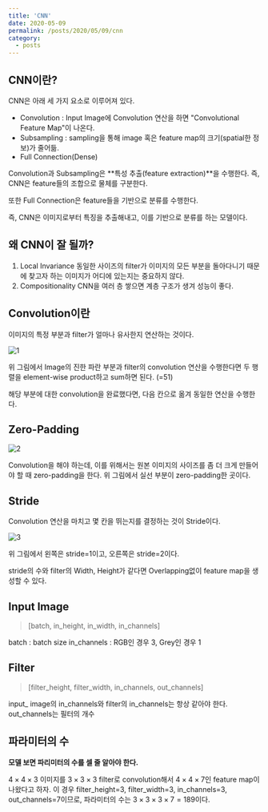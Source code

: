 ```yaml
---
title: 'CNN'
date: 2020-05-09
permalink: /posts/2020/05/09/cnn
category:
  - posts
---
```


## CNN이란?
CNN은 아래 세 가지 요소로 이루어져 있다.  

- Convolution : Input Image에 Convolution 연산을 하면 "Convolutional Feature Map"이 나온다.
- Subsampling : sampling을 통해 image 혹은 feature map의 크기(spatial한 정보)가 줄어듦.
- Full Connection(Dense)

Convolution과 Subsampling은 **특성 추출(feature extraction)**을 수행한다. 즉, CNN은 feature들의 조합으로 물체를 구분한다.

또한 Full Connection은 feature들을 기반으로 분류를 수행한다.

즉, CNN은 이미지로부터 특징을 추출해내고, 이를 기반으로 분류를 하는 모델이다.

## 왜 CNN이 잘 될까?
1. Local Invariance
동일한 사이즈의 filter가 이미지의 모든 부분을 돌아다니기 때문에 찾고자 하는 이미지가 어디에 있는지는 중요하지 않다.
2. Compositionality
CNN을 여러 층 쌓으면 계층 구조가 생겨 성능이 좋다.

## Convolution이란
이미지의 특정 부분과 filter가 얼마나 유사한지 연산하는 것이다.

![1](https://user-images.githubusercontent.com/26649034/81528300-572af800-9397-11ea-9833-d7abea9d8664.png)

위 그림에서 Image의 진한 파란 부분과 filter의 convolution 연산을 수행한다면 두 행렬을 element-wise product하고 sum하면 된다. (=51)

해당 부분에 대한 convolution을 완료했다면, 다음 칸으로 옮겨 동일한 연산을 수행한다.

## Zero-Padding

![2](https://user-images.githubusercontent.com/26649034/81528296-54c89e00-9397-11ea-9864-7c430aa6c784.gif)

Convolution을 해야 하는데, 이를 위해서는 원본 이미지의 사이즈를 좀 더 크게 만들어야 할 때 zero-padding을 한다. 위 그림에서 실선 부분이 zero-padding한 곳이다.

## Stride
Convolution 연산을 마치고 몇 칸을 뛰는지를 결정하는 것이 Stride이다.

![3](https://user-images.githubusercontent.com/26649034/81528298-56926180-9397-11ea-9723-a2f49c6c2d26.png)

위 그림에서 왼쪽은 stride=1이고, 오른쪽은 stride=2이다.

stride의 수와 filter의 Width, Height가 같다면 Overlapping없이 feature map을 생성할 수 있다.

## Input Image
> [batch, in_height, in_width, in_channels]

batch : batch size
in_channels : RGB인 경우 3, Grey인 경우 1


## Filter
> [filter_height, filter_width, in_channels, out_channels]

input_ image의 in_channels와 filter의 in_channels는 항상 같아야 한다.
out_channels는 필터의 개수

## 파라미터의 수
**모델 보면 파리미터의 수를 셀 줄 알아야 한다.**  

$4\times 4\times 3$ 이미지를 $3\times 3\times 3$ filter로 convolution해서 $4\times 4\times 7$인 feature map이 나왔다고 하자. 이 경우 filter_height=3, filter_width=3, in_channels=3, out_channels=7이므로, 파라미터의 수는 $3\times 3\times 3 \times 7=189$이다.
